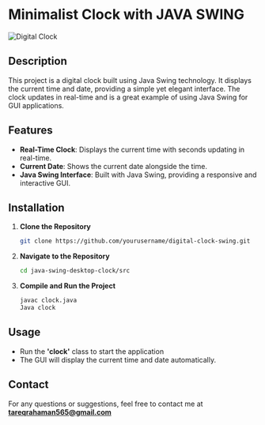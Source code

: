 # Minimalist Clock with JAVA SWING

![Digital Clock](https://github.com/tareqrahaman/java-swing-desktop-clock/assets/147906385/a172121e-092a-4b95-8fa8-00d77acbd808)

## Description
This project is a digital clock built using Java Swing technology. It displays the current time and date, providing a simple yet elegant interface. The clock updates in real-time and is a great example of using Java Swing for GUI applications.

## Features
- **Real-Time Clock**: Displays the current time with seconds updating in real-time.
- **Current Date**: Shows the current date alongside the time.
- **Java Swing Interface**: Built with Java Swing, providing a responsive and interactive GUI.

## Installation
1. **Clone the Repository**
   ```bash
   git clone https://github.com/yourusername/digital-clock-swing.git
2. **Navigate to the Repository**
   ```bash
   cd java-swing-desktop-clock/src
3. **Compile and Run the Project**
   ```bash
   javac clock.java
   Java clock

## Usage 
* Run the **'clock'** class to start the application
* The GUI will display the current time and date automatically.

## Contact
For any questions or suggestions, feel free to contact me at **tareqrahaman565@gmail.com**
   
   
